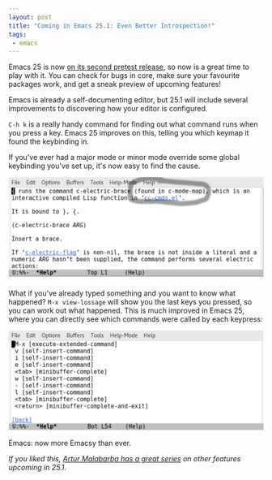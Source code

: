 ```yaml
--- 
layout: post
title: "Coming in Emacs 25.1: Even Better Introspection!"
tags:
 - emacs
---
```


Emacs 25 is now
[on its second pretest release](https://lists.gnu.org/archive/html/emacs-devel/2016-02/msg00787.html),
so now is a great time to play with it. You can check for bugs in
core, make sure your favourite packages work, and get a sneak preview
of upcoming features!

Emacs is already a self-documenting editor, but 25.1 will include
several improvements to discovering how your editor is configured.

`C-h k` is a really handy command for finding out what command runs
when you press a key. Emacs 25 improves on this, telling you which
keymap it found the keybinding in.

If you've ever had a major mode or minor mode override some global
keybinding you've set up, it's now easy to find the cause.

<img src="/assets/emacs_describe_key.png">

What if you've already typed something and you want to know what
happened? `M-x view-lossage` will show you the last keys you pressed,
so you can work out what happened. This is much improved in Emacs 25,
where you can directly see which commands were called by each
keypress:

<img src="/assets/emacs_view_lossage.png">

Emacs: now more Emacsy than ever.

*If you liked this, [Artur Malabarba has a great series](http://endlessparentheses.com/new-in-emacs-25-1-map-el-library.html) on other
features upcoming in 25.1.*
